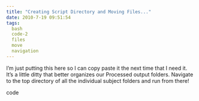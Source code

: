 ```yaml
---
title: "Creating Script Directory and Moving Files..."
date: 2010-7-19 09:51:54
tags:
  bash
  code-2
  files
  move
  navigation
---
```



I’m just putting this here so I can copy paste it the next time that I need it. It’s a little ditty that better organizes our Processed output folders. Navigate to the top directory of all the individual subject folders and run from there!

code


